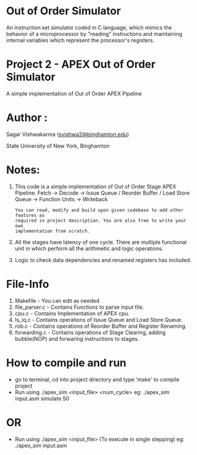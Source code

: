 # Out of Order Simulator

An instruction set simulator coded in C language, which mimics the behavior of a microprocessor by "reading" instructions and maintaining internal variables which represent the processor's registers.

Project 2 - APEX Out of Order Simulator
============

A simple implementation of Out of Order APEX Pipeline

Author :
============
Sagar Vishwakarma (svishwa2@binghamton.edu)

State University of New York, Binghamton

Notes:
============

1)	This code is a simple implementation of Out of Order Stage APEX Pipeline.
		Fetch -> Decode -> Issue Queue / Reorder Buffer / Load Store Queue -> Function Units -> Writeback

		You can read, modify and build upon given codebase to add other features as
		required in project description. You are also free to write your own
		implementation from scratch.

2)	All the stages have latency of one cycle. There are multiple functional unit in
		which perform all the arithmetic and logic operations.

3)	Logic to check data dependencies and renamed registers has included.

File-Info
============

1)	Makefile				- You can edit as needed
2)	file_parser.c 	- Contains Functions to parse input file.
3)	cpu.c						- Contains Implementation of APEX cpu.
4)	ls_iq.c					- Contains operations of Issue Queue and Load Store Queue.
5)	rob.c						- Contains operations of Reorder Buffer and Register Renaming.
6)	forwarding.c		- Contains operations of Stage Clearing, adding bubble(NOP) and forwaring instructions to stages.


How to compile and run
============

-	go to terminal, cd into project directory and type 'make' to compile project
-	Run using ./apex_sim <input_file> <func> <num_cycle>
		eg: ./apex_sim input.asm simulate 50

OR
==

- Run using ./apex_sim <input_file> (To execute in single stepping)
		eg: ./apex_sim input.asm

